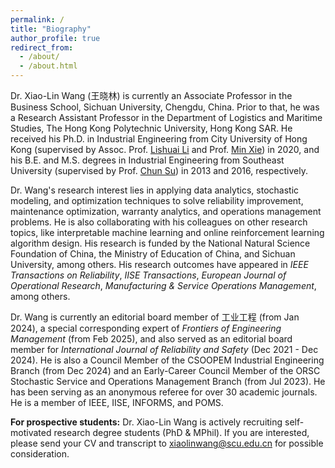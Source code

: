 ```yaml
---
permalink: /
title: "Biography"
author_profile: true
redirect_from: 
  - /about/
  - /about.html
---
```


Dr. Xiao-Lin Wang (王晓林) is currently an Associate Professor in the Business School, Sichuan University, Chengdu, China. Prior to that, he was a Research Assistant Professor in the Department of Logistics and Maritime Studies, The Hong Kong Polytechnic University, Hong Kong SAR. He received his Ph.D. in Industrial Engineering from City University of Hong Kong (supervised by Assoc. Prof. <a href="https://www.cityu.edu.hk/stfprofile/lishuai.htm">Lishuai Li</a> and Prof. <a href="https://www.cityu.edu.hk/sye/minxie.htm">Min Xie</a>) in 2020, and his B.E. and M.S. degrees in Industrial Engineering from Southeast University  (supervised by Prof. <a href="https://me.seu.edu.cn/sc/list.htm">Chun Su</a>) in 2013 and 2016, respectively. 

Dr. Wang's research interest lies in applying data analytics, stochastic modeling, and optimization techniques to solve reliability improvement, maintenance optimization, warranty analytics, and operations management problems. He is also collaborating with his colleagues on other research topics, like interpretable machine learning and online reinforcement learning algorithm design. His research is funded by the National Natural Science Foundation of China, the Ministry of Education of China, and Sichuan University, among others. His research outcomes have appeared in <i>IEEE Transactions on Reliability</i>, <i>IISE Transactions</i>, <i>European Journal of Operational Research</i>, <i>Manufacturing & Service Operations Management</i>, among others. 

Dr. Wang is currently an editorial board member of 工业工程 (from Jan 2024), a special corresponding expert of <i>Frontiers of Engineering Management</i> (from Feb 2025), and also served as an editorial board member for <i>International Journal of Reliability and Safety</i> (Dec 2021 - Dec 2024). He is also a Council Member of the CSOOPEM Industrial Engineering Branch (from Dec 2024) and an Early-Career Council Member of the ORSC Stochastic Service and Operations Management Branch (from Jul 2023). He has been serving as an anonymous referee for over 30 academic journals. He is a member of IEEE, IISE, INFORMS, and POMS.

<b>For prospective students:</b> Dr. Xiao-Lin Wang is actively recruiting self-motivated research degree students (PhD & MPhil). If you are interested, please send your CV and transcript to <u>xiaolinwang@scu.edu.cn</u> for possible consideration.
